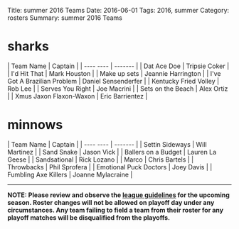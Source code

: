Title: summer 2016 Teams
Date: 2016-06-01
Tags: 2016, summer
Category: rosters
Summary: summer 2016 Teams

sharks
=====
| Team Name | Captain |
| ---- ---- | ------- |
| Dat Ace Doe | Tripsie Coker |
| I'd Hit That | Mark Houston |
| Make up sets | Jeannie Harrington |
| I've Got A Brazilian Problem | Daniel Sensenderfer |
| Kentucky Fried Volley | Rob Lee |
| Serves You Right | Joe Macrini |
| Sets on the Beach | Alex Ortiz |
| Xmus Jaxon Flaxon-Waxon | Eric Barrientez |


minnows
=====
| Team Name | Captain |
| ---- ---- | ------- |
| Settin Sideways | Will Martinez |
| Sand Snake | Jason Vick |
| Ballers on a Budget | Lauren La Geese |
| Sandsational | Rick Lozano |
| Marco | Chris Bartels |
| Throwbacks | Phil Sprofera |
| Emotional Puck Doctors | Joey Davis |
| Fumbling Axe Killers | Joanne Mylacraine |



---
**NOTE: Please review and observe the [league guidelines]({filename}/pages/leagueguidelines.md) for the upcoming season. Roster changes will not be allowed on playoff day under any circumstances. Any team failing to field a team from their roster for any playoff matches will be disqualified from the playoffs.**

